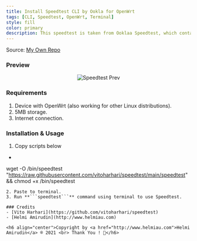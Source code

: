 ```yaml
---
title: Install Speedtest CLI by Ookla for OpenWrt
tags: [CLI, Speedtest, OpenWrt, Terminal]
style: fill
color: primary
description: This speedtest is taken from Ooklaa Speedtest, which contain link after test.
---
```


Source: [My Own Repo](https://github.com/helmiau/openwrt-config/blob/main/README.md#install-speedtest-by-ookla)

### Preview
<p align="center">
  <img src="https://user-images.githubusercontent.com/20932301/112409164-8d712c00-8d4b-11eb-9e1a-54a32c9b0b3d.png" alt="Speedtest Prev"/>
</p>

### Requirements
1. Device with OpenWrt (also working for other Linux distributions).
2. 5MB storage.
3. Internet connection.

### Installation & Usage
1. Copy scripts below
  - ```
wget -O /bin/speedtest "https://raw.githubusercontent.com/vitoharhari/speedtest/main/speedtest" && chmod +x /bin/speedtest
```
2. Paste to terminal.
3. Run **```speedtest```** command using terminal to use Speedtest.

### Credits
- [Vito Harhari](https://github.com/vitoharhari/speedtest)
- [Helmi Amirudin](http://www.helmiau.com)

<h6 align="center">Copyright by <a href="http://www.helmiau.com">Helmi Amirudin</a> ® 2021 <br> Thank You ! 🤝</h6>
